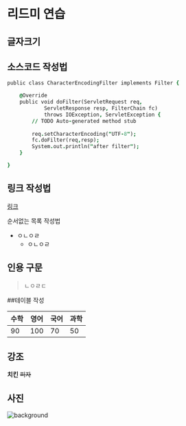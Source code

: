 # 리드미 연습

## 글자크기

## 소스코드 작성법
```j
public class CharacterEncodingFilter implements Filter {

	@Override
	public void doFilter(ServletRequest req, 
			ServletResponse resp, FilterChain fc)
			throws IOException, ServletException {
		// TODO Auto-generated method stub
		
		req.setCharacterEncoding("UTF-8");
		fc.doFilter(req,resp);
		System.out.println("after filter");
	}

}
```

## 링크 작성법

[링크](https://github.com/nsy5687/codingteststudy/new/master?readme=1)

순서없는 목록 작성법

* ㅇㄴㅇㄹ
  * ㅇㄴㅇㄹ
  
## 인용 구문

> ㄴㅇㄹㄷ

##테이블 작성

수학|영어|국어|과학
---|---|---|---|
90|100|70|50|

## 강조

**치킨**
~~피자~~

## 사진

![background](https://user-images.githubusercontent.com/78149097/131092143-05eefee4-e22c-4cc4-a46b-c86a23db2580.jpg)
